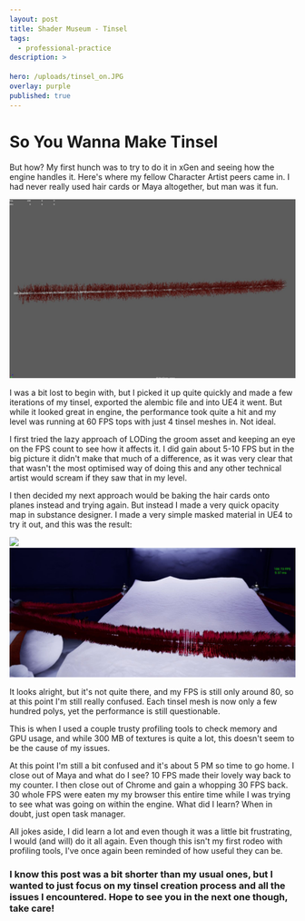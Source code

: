 ```yaml
---
layout: post
title: Shader Museum - Tinsel
tags:
  - professional-practice
description: >
  
hero: /uploads/tinsel_on.JPG
overlay: purple
published: true
---
```


# So You Wanna Make Tinsel
But how? My first hunch was to try to do it in xGen and seeing how the engine handles it. Here's where my fellow Character Artist peers came in. I had never really used hair cards or Maya altogether, but man was it fun. 

![](uploads/tinsel_xgen.JPG)

I was a bit lost to begin with, but I picked it up quite quickly and made a few iterations of my tinsel, exported the alembic file and into UE4 it went. But while it looked great in engine, the performance took quite a hit and my level was running at 60 FPS tops with just 4 tinsel meshes in. Not ideal.


I first tried the lazy approach of LODing the groom asset and keeping an eye on the FPS count to see how it affects it. I did gain about 5-10 FPS but in the big picture it didn't make that much of a difference, as it was very clear that that wasn't the most optimised way of doing this and any other technical artist would scream if they saw that in my level.


I then decided my next approach would be baking the hair cards onto planes instead and trying again. But instead I made a very quick opacity map in substance designer. I made a very simple masked material in UE4 to try it out, and this was the result:

![](uploads/tinsel_on.JPG)
![](uploads/tinsel_2.JPG)

It looks alright, but it's not quite there, and my FPS is still only around 80, so at this point I'm still really confused. Each tinsel mesh is now only a few hundred polys, yet the performance is still questionable.


This is when I used a couple trusty profiling tools to check memory and GPU usage, and while 300 MB of textures is quite a lot, this doesn't seem to be the cause of my issues. 


At this point I'm still a bit confused and it's about 5 PM so time to go home. I close out of Maya and what do I see? 10 FPS made their lovely way back to my counter. I then close out of Chrome and gain a whopping 30 FPS back. 30 whole FPS were eaten my my browser this entire time while I was trying to see what was going on within the engine. What did I learn? When in doubt, just open task manager.


All jokes aside, I did learn a lot and even though it was a little bit frustrating, I would (and will) do it all again. Even though this isn't my first rodeo with profiling tools, I've once again been reminded of how useful they can be.

### I know this post was a bit shorter than my usual ones, but I wanted to just focus on my tinsel creation process and all the issues I encountered. Hope to see you in the next one though, take care!